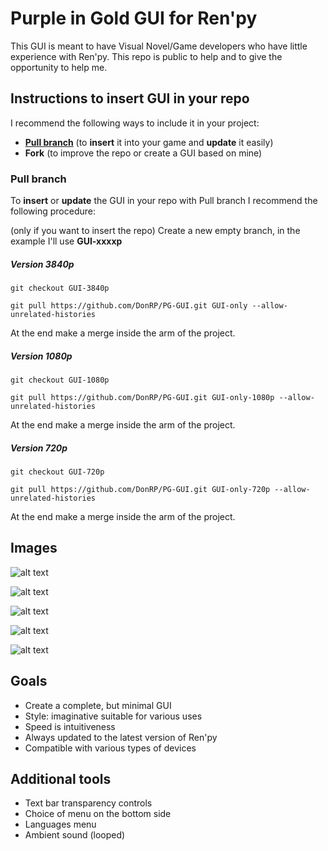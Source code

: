 # Purple in Gold GUI for Ren'py
This GUI is meant to have Visual Novel/Game developers who have little experience with Ren'py.
This repo is public to help and to give the opportunity to help me.

## Instructions to insert GUI in your repo 
I recommend the following ways to include it in your project:
- [**Pull branch**](https://github.com/simone7687/LiveLight#pull-branch) (to **insert** it into your game and **update** it easily)
- **Fork** (to improve the repo or create a GUI based on mine)

### Pull branch
To **insert** or **update** the GUI in your repo with Pull branch I recommend the following procedure:

(only if you want to insert the repo) Create a new empty branch, in the example I'll use **GUI-xxxxp**

##### Version 3840p

`git checkout GUI-3840p`

`git pull https://github.com/DonRP/PG-GUI.git GUI-only --allow-unrelated-histories`

At the end make a merge inside the arm of the project.

##### Version 1080p

`git checkout GUI-1080p`

`git pull https://github.com/DonRP/PG-GUI.git GUI-only-1080p --allow-unrelated-histories`

At the end make a merge inside the arm of the project.

##### Version 720p

`git checkout GUI-720p`

`git pull https://github.com/DonRP/PG-GUI.git GUI-only-720p --allow-unrelated-histories`

At the end make a merge inside the arm of the project.

## Images
![alt text](https://github.com/DonRP/PG-GUI/blob/master/images/Main_menu.webp "Main menu")

![alt text](https://github.com/DonRP/PG-GUI/blob/master/images/Options.webp "Options")

![alt text](https://github.com/DonRP/PG-GUI/blob/master/images/Options-Russian.webp "Options Russian")

![alt text](https://github.com/DonRP/PG-GUI/blob/master/images/Choice_menu.webp "Choice menu")

![alt text](https://github.com/DonRP/PG-GUI/blob/master/images/Save.webp "Save")

## Goals
- Create a complete, but minimal GUI
- Style: imaginative suitable for various uses
- Speed is intuitiveness
- Always updated to the latest version of Ren'py
- Compatible with various types of devices

## Additional tools
- Text bar transparency controls
- Choice of menu on the bottom side
- Languages menu
- Ambient sound (looped)
